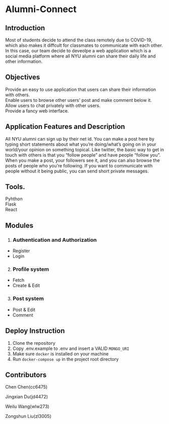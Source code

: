 # Alumni-Connect
## Introduction
Most of students decide to attend the class remotely due to COVID-19, which also makes it diffcult for classmates to communicate with each other. 
In this case, our team decide to deveolpe a web application which is a social media platform where all NYU alumni can share their daily life and other information.
## Objectives
Provide an easy to use application that users can share their information with others.\
Enable users to browse other users' post and make comment below it.\
Allow users to chat privately with other users.\
Provide a fancy web interface.
## Application Features and Description
All NYU alumni can sign up by their net id. 
You can make a post here by typing short statements about what you’re doing/what’s going on in your world/your opinion on something topical.
Like twitter, the basic way to get in touch with others is that you “follow people” and have people “follow you”. 
When you make a post, your followers see it, and you can also browse the posts of people who you’re following.
If you want to communicate with people without it being public, you can send short private messages.
## Tools.
Pyhthon\
Flask\
React

## Modules

1. ### Authentication and Authorization
- Register
- Login

2. ### Profile system
- Fetch
- Create & Edit

3. ### Post system
- Post & Edit
- Comment

## Deploy Instruction
1. Clone the repository
2. Copy .env.example to .env and insert a VALID `MONGO_URI`
3. Make sure `docker` is installed on your machine
3. Run `docker-compose up` in the project root directory

## Contributors
Chen Chen(cc6475)

Jingxian Du(jd4472)

Weilu Wang(wlw273)

Zongshun Liu(zl3005)

